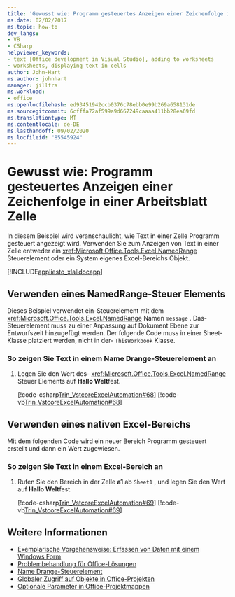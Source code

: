 ```yaml
---
title: 'Gewusst wie: Programm gesteuertes Anzeigen einer Zeichenfolge in einer Arbeitsblatt Zelle'
ms.date: 02/02/2017
ms.topic: how-to
dev_langs:
- VB
- CSharp
helpviewer_keywords:
- text [Office development in Visual Studio], adding to worksheets
- worksheets, displaying text in cells
author: John-Hart
ms.author: johnhart
manager: jillfra
ms.workload:
- office
ms.openlocfilehash: ed93451942ccb0376c78ebb0e99b269a658131de
ms.sourcegitcommit: 6cfffa72af599a9d667249caaaa411bb28ea69fd
ms.translationtype: MT
ms.contentlocale: de-DE
ms.lasthandoff: 09/02/2020
ms.locfileid: "85545924"
---
```

# <a name="how-to-programmatically-display-a-string-in-a-worksheet-cell"></a>Gewusst wie: Programm gesteuertes Anzeigen einer Zeichenfolge in einer Arbeitsblatt Zelle
  In diesem Beispiel wird veranschaulicht, wie Text in einer Zelle Programm gesteuert angezeigt wird. Verwenden Sie zum Anzeigen von Text in einer Zelle entweder ein <xref:Microsoft.Office.Tools.Excel.NamedRange> Steuerelement oder ein System eigenes Excel-Bereichs Objekt.

 [!INCLUDE[appliesto_xlalldocapp](../vsto/includes/appliesto-xlalldocapp-md.md)]

## <a name="use-a-namedrange-control"></a>Verwenden eines NamedRange-Steuer Elements
 Dieses Beispiel verwendet ein-Steuerelement mit dem <xref:Microsoft.Office.Tools.Excel.NamedRange> Namen `message` . Das-Steuerelement muss zu einer Anpassung auf Dokument Ebene zur Entwurfszeit hinzugefügt werden. Der folgende Code muss in einer Sheet-Klasse platziert werden, nicht in der- `ThisWorkbook` Klasse.

### <a name="to-display-text-in-a-namedrange-control"></a>So zeigen Sie Text in einem Name Drange-Steuerelement an

1. Legen Sie den Wert des- <xref:Microsoft.Office.Tools.Excel.NamedRange> Steuer Elements auf **Hallo Welt**fest.

     [!code-csharp[Trin_VstcoreExcelAutomation#68](../vsto/codesnippet/CSharp/Trin_VstcoreExcelAutomationCS/Sheet1.cs#68)]
     [!code-vb[Trin_VstcoreExcelAutomation#68](../vsto/codesnippet/VisualBasic/Trin_VstcoreExcelAutomation/Sheet1.vb#68)]

## <a name="use-a-native-excel-range"></a>Verwenden eines nativen Excel-Bereichs
 Mit dem folgenden Code wird ein neuer Bereich Programm gesteuert erstellt und dann ein Wert zugewiesen.

### <a name="to-display-text-in-an-excel-range"></a>So zeigen Sie Text in einem Excel-Bereich an

1. Rufen Sie den Bereich in der Zelle **a1** ab `Sheet1` , und legen Sie den Wert auf **Hallo Welt**fest.

     [!code-csharp[Trin_VstcoreExcelAutomation#69](../vsto/codesnippet/CSharp/Trin_VstcoreExcelAutomationCS/Sheet1.cs#69)]
     [!code-vb[Trin_VstcoreExcelAutomation#69](../vsto/codesnippet/VisualBasic/Trin_VstcoreExcelAutomation/Sheet1.vb#69)]

## <a name="see-also"></a>Weitere Informationen
- [Exemplarische Vorgehensweise: Erfassen von Daten mit einem Windows Form](../vsto/walkthrough-collecting-data-using-a-windows-form.md)
- [Problembehandlung für Office-Lösungen](../vsto/troubleshooting-office-solutions.md)
- [Name Drange-Steuerelement](../vsto/namedrange-control.md)
- [Globaler Zugriff auf Objekte in Office-Projekten](../vsto/global-access-to-objects-in-office-projects.md)
- [Optionale Parameter in Office-Projektmappen](../vsto/optional-parameters-in-office-solutions.md)
